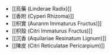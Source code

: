 - [[烏藥 (Linderae Radix)]]
- [[香附 (Cyperi Rhizoma)]]
- [[枳實 (Auranm Immaturus Fructus)]]
- [[枳殼 (Citri Immaturus Fructus)]]
- [[沉香 (Aquilariae Resinatum Lignum)]]
- [[陳皮 (Citri Reticulatae Pericarpium)]]
